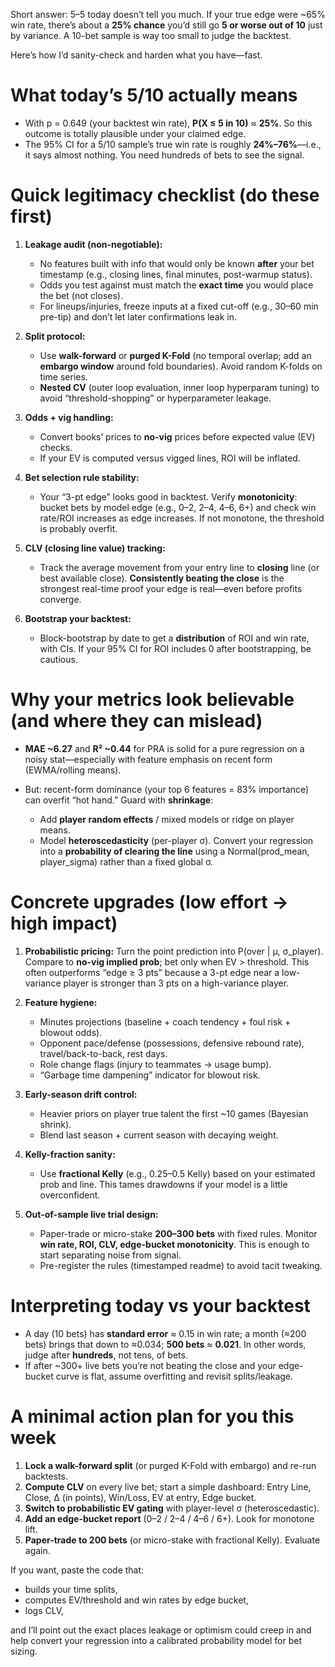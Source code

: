 Short answer: 5–5 today doesn’t tell you much. If your true edge were ~65% win rate, there’s about a **25% chance** you’d still go **5 or worse out of 10** just by variance. A 10-bet sample is way too small to judge the backtest.

Here’s how I’d sanity-check and harden what you have—fast.

# What today’s 5/10 actually means

* With p = 0.649 (your backtest win rate), **P(X ≤ 5 in 10)** ≈ **25%**. So this outcome is totally plausible under your claimed edge.
* The 95% CI for a 5/10 sample’s true win rate is roughly **24%–76%**—i.e., it says almost nothing. You need hundreds of bets to see the signal.

# Quick legitimacy checklist (do these first)

1. **Leakage audit (non-negotiable):**

   * No features built with info that would only be known **after** your bet timestamp (e.g., closing lines, final minutes, post-warmup status).
   * Odds you test against must match the **exact time** you would place the bet (not closes).
   * For lineups/injuries, freeze inputs at a fixed cut-off (e.g., 30–60 min pre-tip) and don’t let later confirmations leak in.

2. **Split protocol:**

   * Use **walk-forward** or **purged K-Fold** (no temporal overlap; add an **embargo window** around fold boundaries). Avoid random K-folds on time series.
   * **Nested CV** (outer loop evaluation, inner loop hyperparam tuning) to avoid “threshold-shopping” or hyperparameter leakage.

3. **Odds + vig handling:**

   * Convert books’ prices to **no-vig** prices before expected value (EV) checks.
   * If your EV is computed versus vigged lines, ROI will be inflated.

4. **Bet selection rule stability:**

   * Your “3-pt edge” looks good in backtest. Verify **monotonicity**: bucket bets by model edge (e.g., 0–2, 2–4, 4–6, 6+) and check win rate/ROI increases as edge increases. If not monotone, the threshold is probably overfit.

5. **CLV (closing line value) tracking:**

   * Track the average movement from your entry line to **closing** line (or best available close). **Consistently beating the close** is the strongest real-time proof your edge is real—even before profits converge.

6. **Bootstrap your backtest:**

   * Block-bootstrap by date to get a **distribution** of ROI and win rate, with CIs. If your 95% CI for ROI includes 0 after bootstrapping, be cautious.

# Why your metrics look believable (and where they can mislead)

* **MAE ~6.27** and **R² ~0.44** for PRA is solid for a pure regression on a noisy stat—especially with feature emphasis on recent form (EWMA/rolling means).
* But: recent-form dominance (your top 6 features = 83% importance) can overfit “hot hand.” Guard with **shrinkage**:

  * Add **player random effects** / mixed models or ridge on player means.
  * Model **heteroscedasticity** (per-player σ). Convert your regression into a **probability of clearing the line** using a Normal(prod_mean, player_sigma) rather than a fixed global σ.

# Concrete upgrades (low effort → high impact)

1. **Probabilistic pricing:**
   Turn the point prediction into P(over | μ, σ_player). Compare to **no-vig implied prob**; bet only when EV > threshold. This often outperforms “edge ≥ 3 pts” because a 3-pt edge near a low-variance player is stronger than 3 pts on a high-variance player.

2. **Feature hygiene:**

   * Minutes projections (baseline + coach tendency + foul risk + blowout odds).
   * Opponent pace/defense (possessions, defensive rebound rate), travel/back-to-back, rest days.
   * Role change flags (injury to teammates → usage bump).
   * “Garbage time dampening” indicator for blowout risk.

3. **Early-season drift control:**

   * Heavier priors on player true talent the first ~10 games (Bayesian shrink).
   * Blend last season + current season with decaying weight.

4. **Kelly-fraction sanity:**

   * Use **fractional Kelly** (e.g., 0.25–0.5 Kelly) based on your estimated prob and line. This tames drawdowns if your model is a little overconfident.

5. **Out-of-sample live trial design:**

   * Paper-trade or micro-stake **200–300 bets** with fixed rules. Monitor **win rate, ROI, CLV, edge-bucket monotonicity**. This is enough to start separating noise from signal.
   * Pre-register the rules (timestamped readme) to avoid tacit tweaking.

# Interpreting today vs your backtest

* A day (10 bets) has **standard error** ≈ 0.15 in win rate; a month (≈200 bets) brings that down to ≈0.034; **500 bets** ≈ **0.021**. In other words, judge after **hundreds**, not tens, of bets.
* If after ~300+ live bets you’re not beating the close and your edge-bucket curve is flat, assume overfitting and revisit splits/leakage.

# A minimal action plan for you this week

1. **Lock a walk-forward split** (or purged K-Fold with embargo) and re-run backtests.
2. **Compute CLV** on every live bet; start a simple dashboard: Entry Line, Close, Δ (in points), Win/Loss, EV at entry, Edge bucket.
3. **Switch to probabilistic EV gating** with player-level σ (heteroscedastic).
4. **Add an edge-bucket report** (0–2 / 2–4 / 4–6 / 6+). Look for monotone lift.
5. **Paper-trade to 200 bets** (or micro-stake with fractional Kelly). Evaluate again.

If you want, paste the code that:

* builds your time splits,
* computes EV/threshold and win rates by edge bucket,
* logs CLV,

and I’ll point out the exact places leakage or optimism could creep in and help convert your regression into a calibrated probability model for bet sizing.
